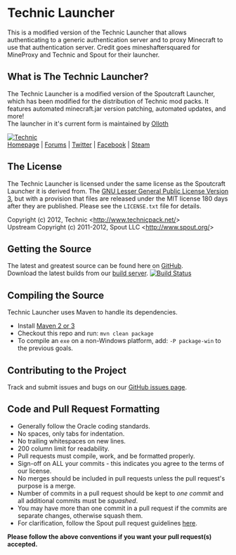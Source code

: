 Technic Launcher
===================

This is a modified version of the Technic Launcher that allows authenticating to a generic authentication server and to proxy Minecraft to use that authentication server.  Credit goes mineshaftersquared for MineProxy and Technic and Spout for their launcher.

## What is The Technic Launcher?
The Technic Launcher is a modified version of the Spoutcraft Launcher, which has been modified for the distribution of Technic mod packs.  It features automated minecraft.jar version patching, automated updates, and more!  
The launcher in it's current form is maintained by [Olloth](https://github.com/Olloth)

[![Technic][Logo]][Homepage]  
[Homepage] | [Forums] | [Twitter] | [Facebook] | [Steam]

## The License
The Technic Launcher is licensed under the same license as the Spoutcraft Launcher it is derived from. The [GNU Lesser General Public License Version 3][License], but with a provision that files are released under the MIT license 180 days after they are published. Please see the `LICENSE.txt` file for details.

Copyright (c) 2012, Technic <<http://www.technicpack.net/>>  
Upstream Copyright (c) 2011-2012, Spout LLC <<http://www.spout.org/>>

## Getting the Source
The latest and greatest source can be found here on [GitHub][Source].  
Download the latest builds from our [build server][Builds]. [![Build Status](http://build.technicpack.net/job/TechnicLauncher/badge/icon)](http://build.technicpack.net/job/TechnicLauncher/)

## Compiling the Source
Technic Launcher uses Maven to handle its dependencies.

* Install [Maven 2 or 3](http://maven.apache.org/download.html)
* Checkout this repo and run: `mvn clean package`
* To compile an `exe` on a non-Windows platform, add: `-P package-win` to the previous goals.

## Contributing to the Project
Track and submit issues and bugs on our [GitHub issues page][Issues].  

## Code and Pull Request Formatting
* Generally follow the Oracle coding standards.
* No spaces, only tabs for indentation.
* No trailing whitespaces on new lines.
* 200 column limit for readability.
* Pull requests must compile, work, and be formatted properly.
* Sign-off on ALL your commits - this indicates you agree to the terms of our license.
* No merges should be included in pull requests unless the pull request's purpose is a merge.
* Number of commits in a pull request should be kept to *one commit* and all additional commits must be *squashed*.
* You may have more than one commit in a pull request if the commits are separate changes, otherwise squash them.
* For clarification, follow the Spout pull request guidelines [here](http://spout.in/prguide).

**Please follow the above conventions if you want your pull request(s) accepted.**

[Logo]: http://i.imgur.com/H23l53N.png
[Homepage]: http://www.technicpack.net
[Forums]: http://forums.technicpack.net
[License]: http://cdn.spout.org/license/spoutv1.txt
[Source]: https://github.com/TechnicPack/Spoutcraft-Launcher/tree/dev
[Builds]: http://build.technicpack.net/job/TechnicLauncher/
[Issues]: https://github.com/TechnicPack/Spoutcraft-Launcher/issues
[Twitter]: https://twitter.com/TechnicPack
[Facebook]: https://www.facebook.com/TechnicPack
[Steam]: http://steamcommunity.com/groups/technic-pack
